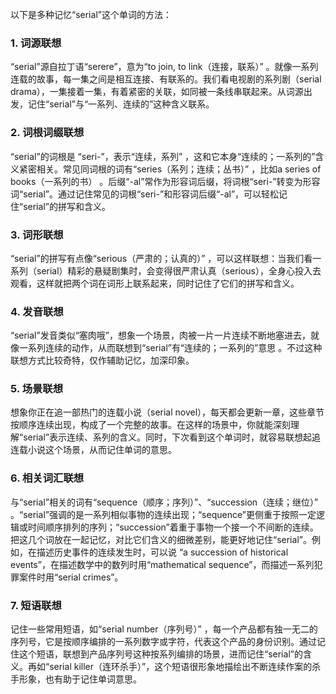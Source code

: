 以下是多种记忆“serial”这个单词的方法：

### 1. 词源联想
“serial”源自拉丁语“serere”，意为“to join, to link（连接，联系）” 。就像一系列连载的故事，每一集之间是相互连接、有联系的。我们看电视剧的系列剧（serial drama），一集接着一集，有着紧密的关联，如同被一条线串联起来。从词源出发，记住“serial”与“一系列、连续的”这种含义联系。 

### 2. 词根词缀联想
“serial”的词根是 “seri-”，表示“连续，系列” ，这和它本身“连续的；一系列的”含义紧密相关。常见同词根的词有“series（系列；连续；丛书）” ，比如a series of books（一系列的书） 。后缀“-al”常作为形容词后缀，将词根“seri-”转变为形容词“serial”。通过记住常见的词根“seri-”和形容词后缀“-al”，可以轻松记住“serial”的拼写和含义。 

### 3. 词形联想
“serial”的拼写有点像“serious（严肃的；认真的）” ，可以这样联想：当我们看一系列（serial）精彩的悬疑剧集时，会变得很严肃认真（serious），全身心投入去观看，这样就把两个词在词形上联系起来，同时记住了它们的拼写和含义。 

### 4. 发音联想
“serial”发音类似“塞肉哦”，想象一个场景，肉被一片一片连续不断地塞进去，就像一系列连续的动作，从而联想到“serial”有“连续的；一系列的”意思 。不过这种联想方式比较奇特，仅作辅助记忆，加深印象。 

### 5. 场景联想
想象你正在追一部热门的连载小说（serial novel），每天都会更新一章，这些章节按顺序连续出现，构成了一个完整的故事。在这样的场景中，你就能深刻理解“serial”表示连续、系列的含义。同时，下次看到这个单词时，就容易联想起追连载小说这个场景，从而记住单词的意思。 

### 6. 相关词汇联想
与“serial”相关的词有“sequence（顺序；序列）”、“succession（连续；继位）” 。“serial”强调的是一系列相似事物的连续出现；“sequence”更侧重于按照一定逻辑或时间顺序排列的序列；“succession”着重于事物一个接一个不间断的连续。把这几个词放在一起记忆，对比它们含义的细微差别，能更好地记住“serial”。例如，在描述历史事件的连续发生时，可以说 “a succession of historical events”，在描述数学中的数列时用“mathematical sequence”，而描述一系列犯罪案件时用“serial crimes”。 

### 7. 短语联想
记住一些常用短语，如“serial number（序列号）” ，每一个产品都有独一无二的序列号，它是按顺序编排的一系列数字或字符，代表这个产品的身份识别。通过记住这个短语，联想到产品序列号这种按系列编排的场景，进而记住“serial”的含义。再如“serial killer（连环杀手）”，这个短语很形象地描绘出不断连续作案的杀手形象，也有助于记住单词意思。 
